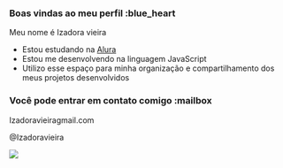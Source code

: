 ### Boas vindas ao meu perfil :blue_heart

Meu nome é Izadora vieira

- Estou estudando na [Alura](https://www.alura.com.br)
- Estou me desenvolvendo na linguagem JavaScript
- Utilizo esse espaço para minha organização e compartilhamento dos meus projetos desenvolvidos

### Você pode entrar em contato comigo :mailbox

Izadoravieiragmail.com

@Izadoravieira

![](httsp:)
